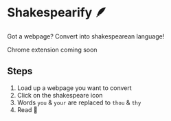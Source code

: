 # Shakespearify 🪶

Got a webpage? Convert into shakespearean language!

Chrome extension coming soon

## Steps

1. Load up a webpage you want to convert
2. Click on the shakespeare icon
3. Words `you` & `your` are replaced to `thou` & `thy`
4. Read 📜
